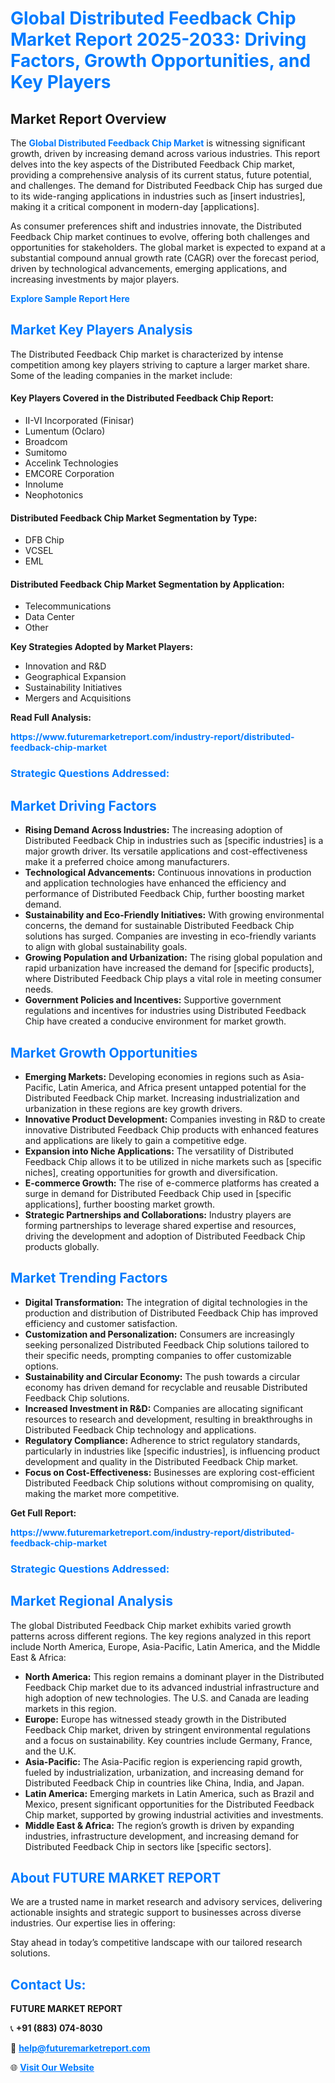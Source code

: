 <h1 style="color: #007BFF;">Global Distributed Feedback Chip Market Report 2025-2033: Driving Factors, Growth Opportunities, and Key Players</h1>

<section id="overview">
<h2>Market Report Overview</h2>
<p>The <a href="https://www.futuremarketreport.com/industry-report/distributed-feedback-chip-market" style="color: #007BFF; text-decoration: none;"><strong>Global Distributed Feedback Chip Market</strong></a> is witnessing significant growth, driven by increasing demand across various industries. This report delves into the key aspects of the Distributed Feedback Chip market, providing a comprehensive analysis of its current status, future potential, and challenges. The demand for Distributed Feedback Chip has surged due to its wide-ranging applications in industries such as [insert industries], making it a critical component in modern-day [applications].</p>
<p>As consumer preferences shift and industries innovate, the Distributed Feedback Chip market continues to evolve, offering both challenges and opportunities for stakeholders. The global market is expected to expand at a substantial compound annual growth rate (CAGR) over the forecast period, driven by technological advancements, emerging applications, and increasing investments by major players.</p>
</section>

<section id="overview">
<p><a href="https://www.futuremarketreport.com/request-sample/reportId=31806" style="color: #007BFF; text-decoration: none;"><strong>Explore Sample Report Here</strong></a></p>
</section>

<section id="key-players">
<h2 style="color: #007BFF;">Market Key Players Analysis</h2>
<p>The Distributed Feedback Chip market is characterized by intense competition among key players striving to capture a larger market share. Some of the leading companies in the market include:</p>
<h4>Key Players Covered in the Distributed Feedback Chip Report:</h4>
<ul><li>II-VI Incorporated (Finisar)</li><li>Lumentum (Oclaro)</li><li>Broadcom</li><li>Sumitomo</li><li>Accelink Technologies</li><li>EMCORE Corporation</li><li>Innolume</li><li>Neophotonics</li></ul>
<h4>Distributed Feedback Chip Market Segmentation by Type:</h4>
<ul><li>DFB Chip</li><li>VCSEL</li><li>EML</li></ul>

<h4>Distributed Feedback Chip Market Segmentation by Application:</h4>
<ul><li>Telecommunications</li><li>Data Center</li><li>Other</li></ul>
<p><strong>Key Strategies Adopted by Market Players:</strong></p>
<ul>
<li>Innovation and R&D</li>
<li>Geographical Expansion</li>
<li>Sustainability Initiatives</li>
<li>Mergers and Acquisitions</li>
</ul>
</section>

<section>
<p><strong>Read Full Analysis: </strong></p><a href="https://www.futuremarketreport.com/industry-report/distributed-feedback-chip-market" style="color: #007BFF; text-decoration: none;"><strong>https://www.futuremarketreport.com/industry-report/distributed-feedback-chip-market</strong></a>
<h3 style="color: #007BFF;">Strategic Questions Addressed:</h3>
</section>

<section id="driving-factors">
<h2 style="color: #007BFF;">Market Driving Factors</h2>
<ul>
<li><strong>Rising Demand Across Industries:</strong> The increasing adoption of Distributed Feedback Chip in industries such as [specific industries] is a major growth driver. Its versatile applications and cost-effectiveness make it a preferred choice among manufacturers.</li>
<li><strong>Technological Advancements:</strong> Continuous innovations in production and application technologies have enhanced the efficiency and performance of Distributed Feedback Chip, further boosting market demand.</li>
<li><strong>Sustainability and Eco-Friendly Initiatives:</strong> With growing environmental concerns, the demand for sustainable Distributed Feedback Chip solutions has surged. Companies are investing in eco-friendly variants to align with global sustainability goals.</li>
<li><strong>Growing Population and Urbanization:</strong> The rising global population and rapid urbanization have increased the demand for [specific products], where Distributed Feedback Chip plays a vital role in meeting consumer needs.</li>
<li><strong>Government Policies and Incentives:</strong> Supportive government regulations and incentives for industries using Distributed Feedback Chip have created a conducive environment for market growth.</li>
</ul>
</section>

<section id="growth-opportunities">
<h2 style="color: #007BFF;">Market Growth Opportunities</h2>
<ul>
<li><strong>Emerging Markets:</strong> Developing economies in regions such as Asia-Pacific, Latin America, and Africa present untapped potential for the Distributed Feedback Chip market. Increasing industrialization and urbanization in these regions are key growth drivers.</li>
<li><strong>Innovative Product Development:</strong> Companies investing in R&D to create innovative Distributed Feedback Chip products with enhanced features and applications are likely to gain a competitive edge.</li>
<li><strong>Expansion into Niche Applications:</strong> The versatility of Distributed Feedback Chip allows it to be utilized in niche markets such as [specific niches], creating opportunities for growth and diversification.</li>
<li><strong>E-commerce Growth:</strong> The rise of e-commerce platforms has created a surge in demand for Distributed Feedback Chip used in [specific applications], further boosting market growth.</li>
<li><strong>Strategic Partnerships and Collaborations:</strong> Industry players are forming partnerships to leverage shared expertise and resources, driving the development and adoption of Distributed Feedback Chip products globally.</li>
</ul>
</section>

<section id="trending-factors">
<h2 style="color: #007BFF;">Market Trending Factors</h2>
<ul>
<li><strong>Digital Transformation:</strong> The integration of digital technologies in the production and distribution of Distributed Feedback Chip has improved efficiency and customer satisfaction.</li>
<li><strong>Customization and Personalization:</strong> Consumers are increasingly seeking personalized Distributed Feedback Chip solutions tailored to their specific needs, prompting companies to offer customizable options.</li>
<li><strong>Sustainability and Circular Economy:</strong> The push towards a circular economy has driven demand for recyclable and reusable Distributed Feedback Chip solutions.</li>
<li><strong>Increased Investment in R&D:</strong> Companies are allocating significant resources to research and development, resulting in breakthroughs in Distributed Feedback Chip technology and applications.</li>
<li><strong>Regulatory Compliance:</strong> Adherence to strict regulatory standards, particularly in industries like [specific industries], is influencing product development and quality in the Distributed Feedback Chip market.</li>
<li><strong>Focus on Cost-Effectiveness:</strong> Businesses are exploring cost-efficient Distributed Feedback Chip solutions without compromising on quality, making the market more competitive.</li>
</ul>
</section>

<section>
<p><strong>Get Full Report: </strong></p><a href="https://www.futuremarketreport.com/industry-report/distributed-feedback-chip-market" style="color: #007BFF; text-decoration: none;"><strong>https://www.futuremarketreport.com/industry-report/distributed-feedback-chip-market</strong></a>
<h3 style="color: #007BFF;">Strategic Questions Addressed:</h3>
</section>


<section id="regional-analysis">
<h2 style="color: #007BFF;">Market Regional Analysis</h2>
<p>The global Distributed Feedback Chip market exhibits varied growth patterns across different regions. The key regions analyzed in this report include North America, Europe, Asia-Pacific, Latin America, and the Middle East & Africa:</p>
<ul>
<li><strong>North America:</strong> This region remains a dominant player in the Distributed Feedback Chip market due to its advanced industrial infrastructure and high adoption of new technologies. The U.S. and Canada are leading markets in this region.</li>
<li><strong>Europe:</strong> Europe has witnessed steady growth in the Distributed Feedback Chip market, driven by stringent environmental regulations and a focus on sustainability. Key countries include Germany, France, and the U.K.</li>
<li><strong>Asia-Pacific:</strong> The Asia-Pacific region is experiencing rapid growth, fueled by industrialization, urbanization, and increasing demand for Distributed Feedback Chip in countries like China, India, and Japan.</li>
<li><strong>Latin America:</strong> Emerging markets in Latin America, such as Brazil and Mexico, present significant opportunities for the Distributed Feedback Chip market, supported by growing industrial activities and investments.</li>
<li><strong>Middle East & Africa:</strong> The region’s growth is driven by expanding industries, infrastructure development, and increasing demand for Distributed Feedback Chip in sectors like [specific sectors].</li>
</ul>
</section>

<footer>
<h2 style="color: #007BFF;">About FUTURE MARKET REPORT</h2>
<p>We are a trusted name in market research and advisory services, delivering actionable insights and strategic support to businesses across diverse industries. Our expertise lies in offering:</p>

<p>Stay ahead in today’s competitive landscape with our tailored research solutions.</p>

<h2 style="color: #007BFF;">Contact Us:</h2>
<p><strong>FUTURE MARKET REPORT</strong></p>
<p>📞 <strong>+91 (883) 074-8030</strong></p>
<p>📧 <strong><a href="mailto:help@futuremarketreport.com" style="color: #007BFF;">help@futuremarketreport.com</a></strong></p>
<p>🌐 <strong><a href="https://www.futuremarketreport.com/" style="color: #007BFF;">Visit Our Website</a></strong></p>
</footer>